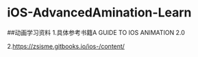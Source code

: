 # iOS-AdvancedAmination-Learn

##动画学习资料
1.具体参考书籍A GUIDE TO IOS ANIMATION 2.0

2.<https://zsisme.gitbooks.io/ios-/content/>
